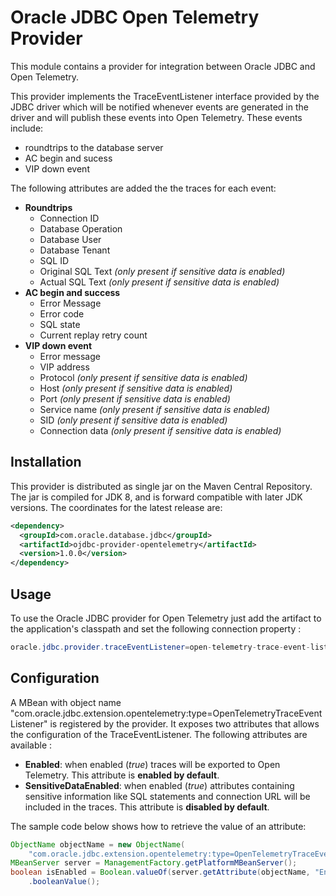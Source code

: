 # Oracle JDBC Open Telemetry Provider

This module contains a provider for integration between Oracle JDBC and
Open Telemetry.

This provider implements the TraceEventListener interface provided by the JDBC
driver which will be notified whenever events are generated in the driver and 
will publish these events into Open Telemetry. These events include:
 * roundtrips to the database server
 * AC begin and sucess
 * VIP down event

The following attributes are added the the traces for each event:
 * **Roundtrips**
    * Connection ID
    * Database Operation
    * Database User
    * Database Tenant
    * SQL ID
    * Original SQL Text *(only present if sensitive data is enabled)*
    * Actual SQL Text *(only present if sensitive data is enabled)*
  * **AC begin and success**
    * Error Message
    * Error code
    * SQL state
    * Current replay retry count
  * **VIP down event**
    * Error message
    * VIP address
    * Protocol *(only present if sensitive data is enabled)*
    * Host *(only present if sensitive data is enabled)*
    * Port *(only present if sensitive data is enabled)*
    * Service name *(only present if sensitive data is enabled)*
    * SID *(only present if sensitive data is enabled)*
    * Connection data *(only present if sensitive data is enabled)*

## Installation

This provider is distributed as single jar on the Maven Central Repository. The 
jar is compiled for JDK 8, and is forward compatible with later JDK versions. 
The coordinates for the latest release are:

```xml
<dependency>
  <groupId>com.oracle.database.jdbc</groupId>
  <artifactId>ojdbc-provider-opentelemetry</artifactId>
  <version>1.0.0</version>
</dependency>
```

## Usage 

To use the Oracle JDBC provider for Open Telemetry just add the artifact to the
application's classpath and set the following connection property :

```java
oracle.jdbc.provider.traceEventListener=open-telemetry-trace-event-listener-provider
```

## Configuration

A MBean with object name "com.oracle.jdbc.extension.opentelemetry:type=OpenTelemetryTraceEventListener"
is registered by the provider. It exposes two attributes that  allows the configuration 
of the TraceEventListener. The following attributes are available :
  * **Enabled**: when enabled (*true*) traces will be exported to Open 
 Telemetry. This attribute is **enabled by default**.
  * **SensitiveDataEnabled**: when enabled (*true*) attributes containing
 sensitive information like SQL statements and connection URL will be included
 in the traces. This attribute is **disabled by default**.

 The sample code below shows how to retrieve the value of an attribute:
```java
ObjectName objectName = new ObjectName(
    "com.oracle.jdbc.extension.opentelemetry:type=OpenTelemetryTraceEventListener");
MBeanServer server = ManagementFactory.getPlatformMBeanServer();
boolean isEnabled = Boolean.valueOf(server.getAttribute(objectName, "Enabled").toString())
    .booleanValue(); 
```